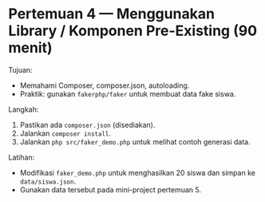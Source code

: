 # Pertemuan 4 — Menggunakan Library / Komponen Pre-Existing (90 menit)

Tujuan:
- Memahami Composer, composer.json, autoloading.
- Praktik: gunakan `fakerphp/faker` untuk membuat data fake siswa.

Langkah:
1. Pastikan ada `composer.json` (disediakan).
2. Jalankan `composer install`.
3. Jalankan `php src/faker_demo.php` untuk melihat contoh generasi data.

Latihan:
- Modifikasi `faker_demo.php` untuk menghasilkan 20 siswa dan simpan ke `data/siswa.json`.
- Gunakan data tersebut pada mini-project pertemuan 5.
